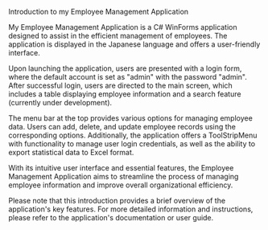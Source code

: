 Introduction to my Employee Management Application

My Employee Management Application is a C# WinForms application designed to assist in the efficient management of employees. The application is displayed in the Japanese language and offers a user-friendly interface.

Upon launching the application, users are presented with a login form, where the default account is set as "admin" with the password "admin". After successful login, users are directed to the main screen, which includes a table displaying employee information and a search feature (currently under development).

The menu bar at the top provides various options for managing employee data. Users can add, delete, and update employee records using the corresponding options. Additionally, the application offers a ToolStripMenu with functionality to manage user login credentials, as well as the ability to export statistical data to Excel format.

With its intuitive user interface and essential features, the Employee Management Application aims to streamline the process of managing employee information and improve overall organizational efficiency.

Please note that this introduction provides a brief overview of the application's key features. For more detailed information and instructions, please refer to the application's documentation or user guide.
